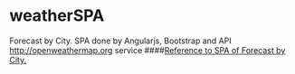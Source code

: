 # weatherSPA
Forecast by City. SPA done by Angularjs, Bootstrap and API http://openweathermap.org service
####[Reference to SPA of Forecast by City.](http://vitaliykrushinsky.github.io/weatherSPA)
